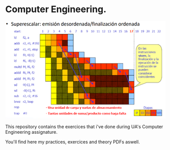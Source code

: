 # Computer Engineering.

<img src="assets/readme.png">

This repository contains the exercices that i've done during UA's Computer Engineering assignature.


You'll find here my practices, exercices and theory PDFs aswell.
